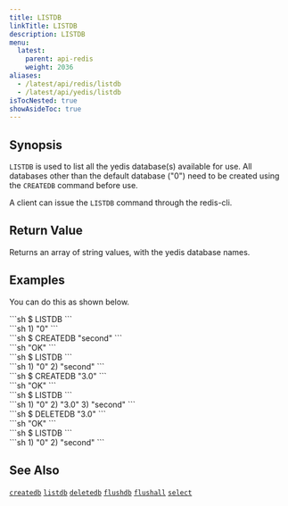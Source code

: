 ```yaml
---
title: LISTDB
linkTitle: LISTDB
description: LISTDB
menu:
  latest:
    parent: api-redis
    weight: 2036
aliases:
  - /latest/api/redis/listdb
  - /latest/api/yedis/listdb
isTocNested: true
showAsideToc: true
---
```


## Synopsis

`LISTDB` is used to list all the yedis database(s) available for use. All databases other than the default database ("0") need to be created using the `CREATEDB` command before use.

A client can issue the `LISTDB` command through the redis-cli.

## Return Value
Returns an array of string values, with the yedis database names. 

## Examples

You can do this as shown below.
<div class='copy separator-dollar'>
```sh
$ LISTDB
```
</div>
```sh
1) "0"
```
<div class='copy separator-dollar'>
```sh
$ CREATEDB "second"
```
</div>
```sh
"OK"
```
<div class='copy separator-dollar'>
```sh
$ LISTDB
```
</div>
```sh
1) "0"
2) "second"
```
<div class='copy separator-dollar'>
```sh
$ CREATEDB "3.0"
```
</div>
```sh
"OK"
```
<div class='copy separator-dollar'>
```sh
$ LISTDB
```
</div>
```sh
1) "0"
2) "3.0"
3) "second"
```
<div class='copy separator-dollar'>
```sh
$ DELETEDB "3.0"
```
</div>
```sh
"OK"
```
<div class='copy separator-dollar'>
```sh
$ LISTDB
```
</div>
```sh
1) "0"
2) "second"
```

## See Also
[`createdb`](../createdb/)
[`listdb`](../listdb/)
[`deletedb`](../deletedb/)
[`flushdb`](../flushdb/)
[`flushall`](../flushall/)
[`select`](../select/)
